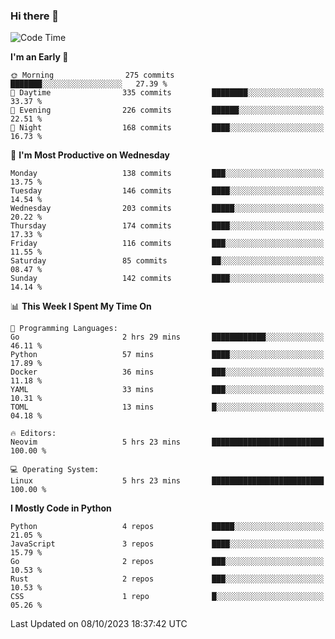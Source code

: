 ### Hi there 👋
<!--START_SECTION:waka-->
![Code Time](http://img.shields.io/badge/Code%20Time-170%20hrs%2041%20mins-blue)

**I'm an Early 🐤** 

```text
🌞 Morning                275 commits         ███████░░░░░░░░░░░░░░░░░░   27.39 % 
🌆 Daytime                335 commits         ████████░░░░░░░░░░░░░░░░░   33.37 % 
🌃 Evening                226 commits         ██████░░░░░░░░░░░░░░░░░░░   22.51 % 
🌙 Night                  168 commits         ████░░░░░░░░░░░░░░░░░░░░░   16.73 % 
```
📅 **I'm Most Productive on Wednesday** 

```text
Monday                   138 commits         ███░░░░░░░░░░░░░░░░░░░░░░   13.75 % 
Tuesday                  146 commits         ████░░░░░░░░░░░░░░░░░░░░░   14.54 % 
Wednesday                203 commits         █████░░░░░░░░░░░░░░░░░░░░   20.22 % 
Thursday                 174 commits         ████░░░░░░░░░░░░░░░░░░░░░   17.33 % 
Friday                   116 commits         ███░░░░░░░░░░░░░░░░░░░░░░   11.55 % 
Saturday                 85 commits          ██░░░░░░░░░░░░░░░░░░░░░░░   08.47 % 
Sunday                   142 commits         ████░░░░░░░░░░░░░░░░░░░░░   14.14 % 
```


📊 **This Week I Spent My Time On** 

```text
💬 Programming Languages: 
Go                       2 hrs 29 mins       ████████████░░░░░░░░░░░░░   46.11 % 
Python                   57 mins             ████░░░░░░░░░░░░░░░░░░░░░   17.89 % 
Docker                   36 mins             ███░░░░░░░░░░░░░░░░░░░░░░   11.18 % 
YAML                     33 mins             ███░░░░░░░░░░░░░░░░░░░░░░   10.31 % 
TOML                     13 mins             █░░░░░░░░░░░░░░░░░░░░░░░░   04.18 % 

🔥 Editors: 
Neovim                   5 hrs 23 mins       █████████████████████████   100.00 % 

💻 Operating System: 
Linux                    5 hrs 23 mins       █████████████████████████   100.00 % 
```

**I Mostly Code in Python** 

```text
Python                   4 repos             █████░░░░░░░░░░░░░░░░░░░░   21.05 % 
JavaScript               3 repos             ████░░░░░░░░░░░░░░░░░░░░░   15.79 % 
Go                       2 repos             ███░░░░░░░░░░░░░░░░░░░░░░   10.53 % 
Rust                     2 repos             ███░░░░░░░░░░░░░░░░░░░░░░   10.53 % 
CSS                      1 repo              █░░░░░░░░░░░░░░░░░░░░░░░░   05.26 % 
```




 Last Updated on 08/10/2023 18:37:42 UTC
<!--END_SECTION:waka-->

<!--
**YoganshSharma/YoganshSharma** is a ✨ _special_ ✨ repository because its `README.md` (this file) appears on your GitHub profile.

Here are some ideas to get you started:

- 🔭 I’m currently working on ...
- 🌱 I’m currently learning ...
- 👯 I’m looking to collaborate on ...
- 🤔 I’m looking for help with ...
- 💬 Ask me about ...
- 📫 How to reach me: ...
- 😄 Pronouns: ...
- ⚡ Fun fact: ...
-->
